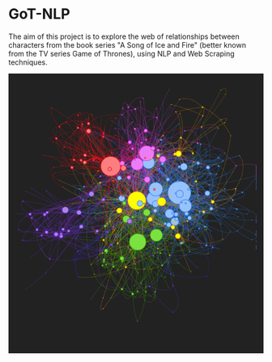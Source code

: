 # GoT-NLP
The aim of this project is to explore the web of relationships between characters from the book series "A Song of Ice and Fire" (better known from the TV series Game of Thrones), using NLP and Web Scraping techniques.

![](images/GoT-NLP-Graphs-img.png)
